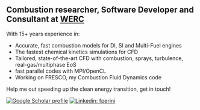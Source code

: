 <h2> Combustion researcher, Software Developer and Consultant at <a href="http://www.w-erc.com">WERC</a> </h2>  

With 15+ years experience in:
- Accurate, fast combustion models for DI, SI and Multi-Fuel engines  
- The fastest chemical kinetics simulations for CFD 
- Tailored, state-of-the-art CFD with combustion, sprays, turbulence, real-gas/multiphase EoS 
- fast parallel codes with MPI/OpenCL
- Working on FRESCO, my Combustion Fluid Dynamics code
  
Help me out speeding up the clean energy transition, get in touch!

[![Google Scholar profile](https://img.shields.io/badge/-Google%20Scholar-blue)](https://scholar.google.com/citations?user=WnfbZIgAAAAJ)
[![Linkedin: fperini](https://img.shields.io/badge/-FedericoPerini-blue?style=flat-square&logo=Linkedin&logoColor=white&link=https://www.linkedin.com/in/fperini/)](https://www.linkedin.com/in/fperini/)

  

